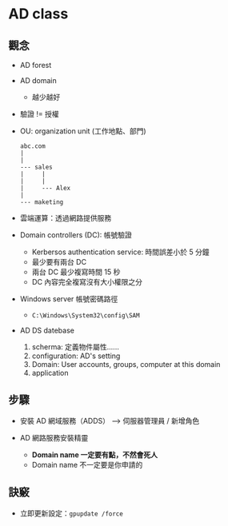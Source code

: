 # AD class

## 觀念

* AD forest
* AD domain

  * 越少越好

* 驗證 != 授權
* OU: organization unit (工作地點、部門)
  ```
  abc.com
  |
  |
  --- sales
  |     |
  |     |
  |     --- Alex
  |
  --- maketing
  ```
* 雲端運算：透過網路提供服務
* Domain controllers (DC): 帳號驗證

  * Kerbersos authentication service: 時間誤差小於 5 分鐘
  * 最少要有兩台 DC
  * 兩台 DC 最少複寫時間 15 秒
  * DC 內容完全複寫沒有大小權限之分

* Windows server 帳號密碼路徑

  * `C:\Windows\System32\config\SAM`

* AD DS datebase

  1. scherma: 定義物件屬性......
  2. configuration: AD's setting
  3. Domain: User accounts, groups, computer at this domain
  4. application

## 步驟

* 安裝 AD 網域服務（ADDS） --> 伺服器管理員 / 新增角色
* AD 網路服務安裝精靈

  * **Domain name 一定要有點，不然會死人**
  * Domain name 不一定要是你申請的

## 訣竅

* 立即更新設定：`gpupdate /force`
